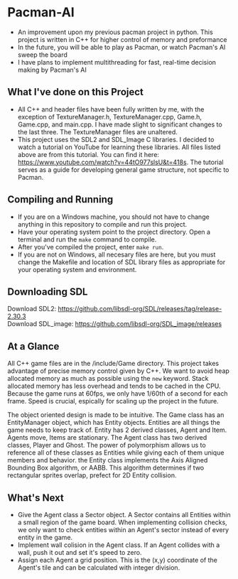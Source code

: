 # Pacman-AI
- An improvement upon my previous pacman project in python. This project is written in C++ for higher control of memory and preformance
- In the future, you will be able to play as Pacman, or watch Pacman's AI sweep the board
- I have plans to implement multithreading for fast, real-time decision making by Pacman's AI

## What I've done on this Project
- All C++ and header files have been fully written by me, with the exception of TextureManager.h, TextureManager.cpp, Game.h, Game.cpp, and main.cpp. I have made slight to significant changes to the last three. The TextureManager files are unaltered.
- This project uses the SDL2 and SDL_Image C libraries. I decided to watch a tutorial on YouTube for learning these libraries. All files listed above are from this tutorial. You can find it here: https://www.youtube.com/watch?v=44tO977slsU&t=418s. The tutorial serves as a guide for developing general game structure, not specific to Pacman.

## Compiling and Running
- If you are on a Windows machine, you should not have to change anything in this repository to compile and run this project.
- Have your operating system point to the project directory. Open a terminal and run the `make` command to compile.
- After you've compiled the project, enter `make run`.
- If you are not on Windows, all necesary files are here, but you must change the Makefile and location of SDL library files as appropriate for your operating system and environment.

## Downloading SDL
Download SDL2: https://github.com/libsdl-org/SDL/releases/tag/release-2.30.3<br>
Download SDL_image: https://github.com/libsdl-org/SDL_image/releases

## At a Glance
All C++ game files are in the /include/Game directory. This project takes advantage of precise memory control given by C++. We want to avoid heap allocated memory as much as possible using the `new` keyword. Stack allocated memory has less overhead and tends to be cached in the CPU. Because the game runs at 60fps, we only have 1/60th of a second for each frame. Speed is crucial, espically for scaling up the project in the future.

The object oriented design is made to be intuitive. The Game class has an EntityManager object, which has Entity objects. Entities are all things the game needs to keep track of. Entity has 2 derived classes, Agent and Item. Agents move, Items are stationary. The Agent class has two derived classes, Player and Ghost. The power of polymorphism allows us to reference all of these classes as Entities while giving each of them unique members and behavior. the Entity class implements the Axis Aligned Bounding Box algorithm, or AABB. This algorithm determines if two rectangular sprites overlap, prefect for 2D Entity collision.

## What's Next
- Give the Agent class a Sector object. A Sector contains all Entities within a small region of the game board. When implementing collision checks, we only want to check entities within an Agent's sector instead of every entity in the game.
- Implement wall colision in the Agent class. If an Agent collides with a wall, push it out and set it's speed to zero.
- Assign each Agent a grid position. This is the (x,y) coordinate of the Agent's tile and can be calculated with integer division.

